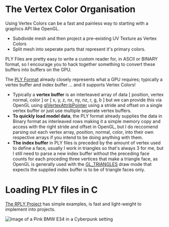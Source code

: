 # The Vertex Color Organisation
Using Vertex Colors can be a fast and painless way to starting with a graphics API like OpenGL.

* Subdivide mesh and then project a pre-existing UV Texture as Vertex Colors
* Split mesh into seperate parts that represent it's primary colors.

PLY Files are pretty easy to write a custom reader for, in ASCII or BINARY format, so I encourage you to hack together something to convert these buffers into buffers on the GPU.

The [PLY Format](https://paulbourke.net/dataformats/ply/) already closely represents what a GPU requires; typically a vertex buffer and index buffer ... and it supports Vertex Colors!

* Typically a **vertex buffer** is an interleaved array of data [ position, vertex normal, color ] or [ x, y, z, nx, ny, nz, r, g, b ] but we can provide this via OpenGL using [glVertexAttribPointer](https://registry.khronos.org/OpenGL-Refpages/es2.0/) using a stride and offset on a single vertex buffer or just use multiple seperate vertex buffers.
* **To quickly load model data**, the PLY format already supplies the data in Binary format as interleaved rows making it a simple memory copy and access with the right stride and offset in OpenGL, but I do reccomend parsing out each vertex array, position, normal, color, into their own respective arrays if you intend to be doing anything with them.
* **The index buffer** in PLY files is preceded by the amount of vertex used to define a face, usually I work in triangles so that's always 3 for me, but I still need to parse a new index buffer without the preceding face counts for each proceding three vertices that make a triangle face, as OpenGL is generally used with the  [GL_TRIANGLES](https://registry.khronos.org/OpenGL-Refpages/es2.0/) draw mode that expects the supplied index buffer is to be of triangle faces only.

# Loading PLY files in C
[The RPLY Project](https://w3.impa.br/~diego/software/rply/) has simple examples, is fast and light-weight to implement into projects.

![Image of a Pink BMW E34 in a Cyberpunk setting](https://camo.githubusercontent.com/6b0807eced228ca80a35a1427aae346c66eb2c0dce203671df39322b5d152612/68747470733a2f2f64617368626f6172642e736e617063726166742e696f2f736974655f6d656469612f6170706d656469612f323032332f31312f53637265656e73686f745f323032332d31312d30315f32312d35372d32372e706e67)
